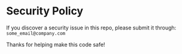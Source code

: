 # Security Policy

If you discover a security issue in this repo, please submit it through: `some_email@company.com`

Thanks for helping make this code safe!
